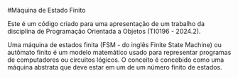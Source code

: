 #Máquina de Estado Finito

Este é um código criado para uma apresentação de um trabalho da disciplina de Programação Orientada a Objetos (TI0196 - 2024.2). 


Uma máquina de estados finita (FSM - do inglês Finite State Machine) ou autômato finito é um modelo matemático usado para representar programas de computadores ou circuitos lógicos. 
O conceito é concebido como uma máquina abstrata que deve estar em um de um número finito de estados.




